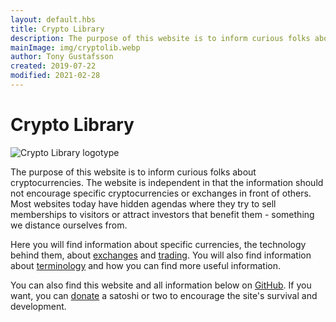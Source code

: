 ```yaml
---
layout: default.hbs
title: Crypto Library
description: The purpose of this website is to inform curious folks about cryptocurrencies. The website is independent in that the information should not encourage specific cryptocurrencies or exchanges in front of others.
mainImage: img/cryptolib.webp
author: Tony Gustafsson
created: 2019-07-22
modified: 2021-02-28
---
```


# Crypto Library

![Crypto Library logotype](../img/cryptolib.webp 'Crypto Library logotype')

The purpose of this website is to inform curious folks about cryptocurrencies. The website is independent in that the information should not encourage specific cryptocurrencies or exchanges in front of others. Most websites today have hidden agendas where they try to sell memberships to visitors or attract investors that benefit them - something we distance ourselves from.

Here you will find information about specific currencies, the technology behind them, about [exchanges](/market/exchanges.html) and [trading](/market/trading). You will also find information about [terminology](/terminology.html) and how you can find more useful information.

You can also find this website and all information below on [GitHub](https://github.com/tonygustafsson/cryptolib.info). If you want, you can [donate](/donations.html) a satoshi or two to encourage the site's survival and development.
